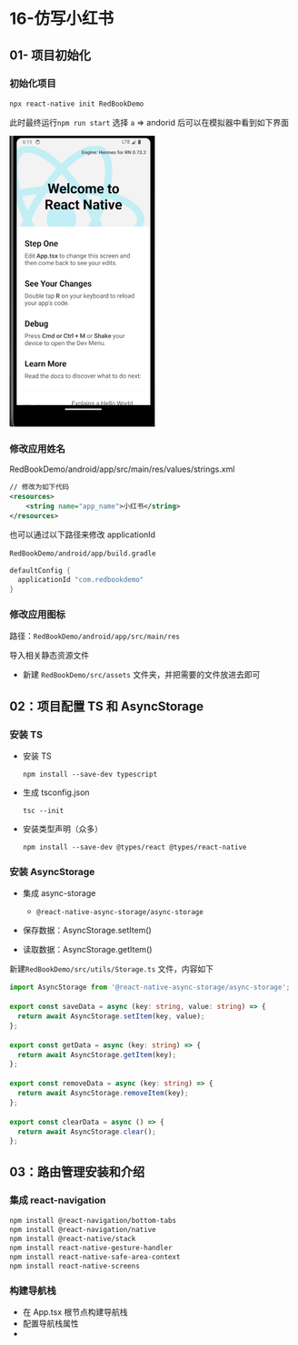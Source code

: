# 16-仿写小红书

## 01- 项目初始化

### 初始化项目

```bash
npx react-native init RedBookDemo
```

此时最终运行`npm run start` 选择 `a` => andorid 后可以在模拟器中看到如下界面

<img src="./assets/image-20240128181926650.png" alt="image-20240128181926650" style="zoom:50%;" />

### 修改应用姓名

RedBookDemo/android/app/src/main/res/values/strings.xml

```xml
// 修改为如下代码
<resources>
    <string name="app_name">小红书</string>
</resources>
```

也可以通过以下路径来修改 applicationId

`RedBookDemo/android/app/build.gradle`

```gradle
defaultConfig {
  applicationId "com.redbookdemo"
}
```

### 修改应用图标

路径：`RedBookDemo/android/app/src/main/res`

导入相关静态资源文件

* 新建 `RedBookDemo/src/assets` 文件夹，并把需要的文件放进去即可

## 02：项目配置 TS 和 AsyncStorage

### 安装 TS

* 安装 TS

  ```shell
  npm install --save-dev typescript
  ```

* 生成 tsconfig.json
  ```shell
  tsc --init
  ```

* 安装类型声明（众多）

  ```shell
  npm install --save-dev @types/react @types/react-native
  ```

 ### 安装 AsyncStorage

* 集成 async-storage
  * `@react-native-async-storage/async-storage`

* 保存数据：AsyncStorage.setItem()
* 读取数据：AsyncStorage.getItem()

新建`RedBookDemo/src/utils/Storage.ts` 文件，内容如下

```typescript
import AsyncStorage from '@react-native-async-storage/async-storage';

export const saveData = async (key: string, value: string) => {
  return await AsyncStorage.setItem(key, value);
};

export const getData = async (key: string) => {
  return await AsyncStorage.getItem(key);
};

export const removeData = async (key: string) => {
  return await AsyncStorage.removeItem(key);
};

export const clearData = async () => {
  return await AsyncStorage.clear();
};
```

## 03：路由管理安装和介绍

### 集成 react-navigation

```shell
npm install @react-navigation/bottom-tabs
npm install @react-navigation/native
npm install @react-native/stack
npm install react-native-gesture-handler
npm install react-native-safe-area-context
npm install react-native-screens
```

### 构建导航栈

* 在 App.tsx 根节点构建导航栈
* 配置导航栈属性
* 
